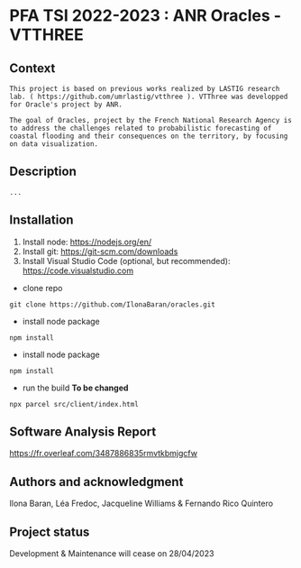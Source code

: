 # PFA TSI 2022-2023 : ANR Oracles - VTTHREE

## Context

    This project is based on previous works realized by LASTIG research lab. ( https://github.com/umrlastig/vtthree ). VTThree was developped for Oracle's project by ANR.

    The goal of Oracles, project by the French National Research Agency is to address the challenges related to probabilistic forecasting of coastal flooding and their consequences on the territory, by focusing on data visualization. 
    
## Description 

    ...

## Installation

1. Install node: https://nodejs.org/en/
2. Install git: https://git-scm.com/downloads
3. Install Visual Studio Code (optional, but recommended): https://code.visualstudio.com

* clone repo

```git clone https://github.com/IlonaBaran/oracles.git```

* install node package

``` npm install ```

* install node package

``` npm install ```

* run the build **To be changed**

``` npx parcel src/client/index.html ```


## Software Analysis Report

https://fr.overleaf.com/3487886835rmvtkbmjgcfw

## Authors and acknowledgment
Ilona Baran, Léa Fredoc, Jacqueline Williams & Fernando Rico Quintero

## Project status
Development & Maintenance will cease on 28/04/2023





